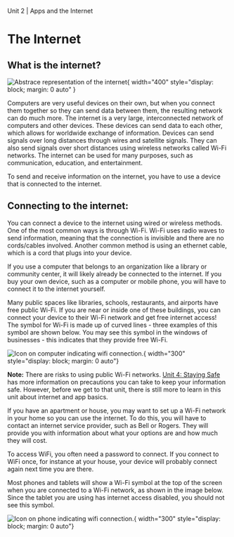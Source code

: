 Unit 2 | Apps and the Internet

# The Internet

## What is the internet?

![Abstrace representation of the internet](/course/2-apps-and-internet/internet-abstract-diagram.png){ width="400" style="display: block; margin: 0 auto" }

Computers are very useful devices on their own, but when you connect them together so they can send data between them, the resulting network can do much more. The internet is a very large, interconnected network of computers and other devices. These devices can send data to each other, which allows for worldwide exchange of information. Devices can send signals over long distances through wires and satellite signals. They can also send signals over short distances using wireless networks called Wi-Fi networks. The internet can be used for many purposes, such as communication, education, and entertainment.

To send and receive information on the internet, you have to use a device that is connected to the internet.

## Connecting to the internet:

You can connect a device to the internet using wired or wireless methods. One of the most common ways is through Wi-Fi. Wi-Fi uses radio waves to send information, meaning that the connection is invisible and there are no cords/cables involved. Another common method is using an ethernet cable, which is a cord that plugs into your device.

If you use a computer that belongs to an organization like a library or community center, it will likely already be connected to the internet. If you buy your own device, such as a computer or mobile phone, you will have to connect it to the internet yourself.

Many public spaces like libraries, schools, restaurants, and airports have free public Wi-Fi. If you are near or inside one of these buildings, you can connect your device to their Wi-Fi network and get free internet access! The symbol for Wi-Fi is made up of curved lines - three examples of this symbol are shown below. You may see this symbol in the windows of businesses - this indicates that they provide free Wi-Fi.

![Icon on computer indicating wifi connection.](/course/2-apps-and-internet/wifi-icons.png){ width="300" style="display: block; margin: 0 auto"}

**Note:** There are risks to using public Wi-Fi networks. [Unit 4: Staying Safe](../4-staying-safe/index.md) has more information on precautions you can take to keep your information safe. However, before we get to that unit, there is still more to learn in this unit about internet and app basics.

If you have an apartment or house, you may want to set up a Wi-Fi network in your home so you can use the internet. To do this, you will have to contact an internet service provider, such as Bell or Rogers. They will provide you with information about what your options are and how much they will cost.

To access WiFi, you often need a password to connect. If you connect to WiFi once, for instance at your house, your device will probably connect again next time you are there.

Most phones and tablets will show a Wi-Fi symbol at the top of the screen when you are connected to a Wi-Fi network, as shown in the image below. Since the tablet you are using has internet access disabled, you should not see this symbol.

![Icon on phone indicating wifi connection.](/course/2-apps-and-internet/wifi-phone-symbol.png){ width="300" style="display: block; margin: 0 auto"}
